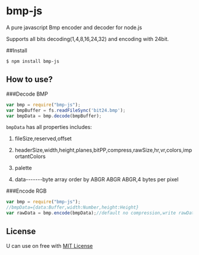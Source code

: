 bmp-js
======

A pure javascript Bmp encoder and decoder for node.js

Supports all bits decoding(1,4,8,16,24,32) and encoding with 24bit.

##Install

	$ npm install bmp-js


How to use?
---
###Decode BMP
```js
var bmp = require("bmp-js");
var bmpBuffer = fs.readFileSync('bit24.bmp');
var bmpData = bmp.decode(bmpBuffer);

```

`bmpData` has all properties includes:

1. fileSize,reserved,offset

2. headerSize,width,height,planes,bitPP,compress,rawSize,hr,vr,colors,importantColors

3. palette

4. data-------byte array order by ABGR ABGR ABGR,4 bytes per pixel


###Encode RGB
```js
var bmp = require("bmp-js");
//bmpData={data:Buffer,width:Number,height:Height}
var rawData = bmp.encode(bmpData);//default no compression,write rawData to .bmp file

```

License
---
U can use on free with [MIT License](https://github.com/shaozilee/bmp-js/blob/master/LICENSE)